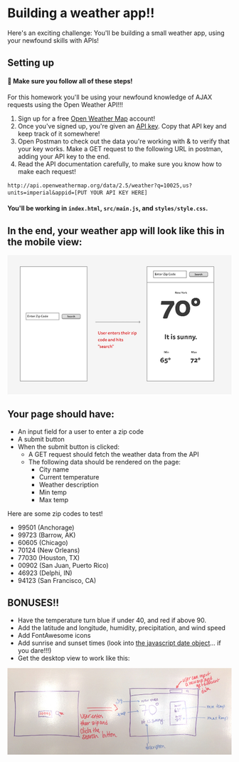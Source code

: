 # Building a weather app!!

Here's an exciting challenge: You'll be building a small weather app, using your newfound skills with APIs!

## Setting up

#### 🚀 Make sure you follow all of these steps!

For this homework you'll be using your newfound knowledge of AJAX requests using the Open Weather API!!!

1. Sign up for a free [Open Weather Map](https://home.openweathermap.org/users/sign_up) account!
2. Once you've signed up, you're given an [API key](https://home.openweathermap.org/api_keys). Copy that API key and keep track of it somewhere!
3. Open Postman to check out the data you're working with & to verify that your key works. Make a GET request to the following URL in postman, adding your API key to the end.
4. Read the API documentation carefully, to make sure you know how to make each request!

```
http://api.openweathermap.org/data/2.5/weather?q=10025,us?units=imperial&appid=[PUT YOUR API KEY HERE]
```

#### You'll be working in `index.html`, `src/main.js`, and `styles/style.css`.

## In the end, your weather app will look like this in the mobile view:

![mockup](./assets/mobile.jpg)

## Your page should have:
- An input field for a user to enter a zip code
- A submit button
- When the submit button is clicked:
    - A GET request should fetch the weather data from the API
    - The following data should be rendered on the page:
        - City name
        - Current temperature
        - Weather description
        - Min temp
        - Max temp

Here are some zip codes to test!
- 99501 (Anchorage)
- 99723 (Barrow, AK)
- 60605 (Chicago)
- 70124 (New Orleans)
- 77030 (Houston, TX)
- 00902 (San Juan, Puerto Rico)
- 46923 (Delphi, IN)
- 94123 (San Francisco, CA)


## BONUSES!!

- Have the temperature turn blue if under 40, and red if above 90.
- Add the latitude and longitude, humidity, precipitation, and wind speed
- Add FontAwesome icons
- Add sunrise and sunset times (look into [the javascript date object](https://developer.mozilla.org/en-US/docs/Web/JavaScript/Reference/Global_Objects/Date)... if you dare!!!)
- Get the desktop view to work like this:

![desktop](./assets/desktop.jpg)
